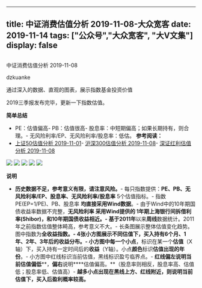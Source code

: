 
---
title:   中证消费估值分析 2019-11-08-大众宽客
date: 2019-11-14
tags: ["公众号","大众宽客", "大V文集"]
display: false
---


## 



中证消费估值分析 2019-11-08




dzkuanke




通过深入的数据、直观的图表，展示指数基金投资价值


2019三季报发布完毕，更新一下指数估值。



**简单总结**
- PE：估值偏高- PB：估值很高- 股息率：中短期偏高；如果长期持有，则合理。- 无风险利率/EP、无风险利率/股息率：低估。
**参考阅读：**
- [上证50估值分析 2019-11-01](http://mp.weixin.qq.com/s?__biz=MzAwMTc1MDcwNw==&amp;mid=2648275324&amp;idx=1&amp;sn=82295cdce6f1a749c56daeaed67d1a10&amp;chksm=82f93aa0b58eb3b61409ee053bde23f71215a944fd9b2c7c30d387104785a37fa3cf78cb6ab9&amp;scene=21#wechat_redirect)- [沪深300估值分析 2019-11-08](http://mp.weixin.qq.com/s?__biz=MzAwMTc1MDcwNw==&amp;mid=2648275353&amp;idx=1&amp;sn=67af3618d8f95af49bf37c9a40445f9b&amp;chksm=82f93a45b58eb35320c065f721bbf565926f260b849e9a0c546c98b69dfea10abe39fd7e8b4d&amp;scene=21#wechat_redirect)- [](http://mp.weixin.qq.com/s?__biz=MzAwMTc1MDcwNw==&amp;mid=2648275353&amp;idx=1&amp;sn=67af3618d8f95af49bf37c9a40445f9b&amp;chksm=82f93a45b58eb35320c065f721bbf565926f260b849e9a0c546c98b69dfea10abe39fd7e8b4d&amp;scene=21#wechat_redirect)[深证红利估值分析 2019-11-08](http://mp.weixin.qq.com/s?__biz=MzAwMTc1MDcwNw==&amp;mid=2648275362&amp;idx=1&amp;sn=0ec58906f0412e22a92edadd9afb8bf6&amp;chksm=82f93a7eb58eb3683cf7a638ae6d22e9459eda65b3c818306baaa0ea7cf7d72c43952d121ecf&amp;scene=21#wechat_redirect)


<img class="rich_pages js_insertlocalimg" data-ratio="1.1226765799256506" data-s="300,640" src="https://mmbiz.qpic.cn/mmbiz_png/PKw3FQPmhIhFP7UGUc1BnN1zYYZg5tgiagYPpV4ibpicGTPB4B4BnialHxSaDSbauoMUuUJfQkGdnVGHcxjFvFKcNQ/640?wx_fmt=png" data-type="png" data-w="1076" style="">

<img class="rich_pages js_insertlocalimg" data-ratio="1.1226765799256506" data-s="300,640" src="https://mmbiz.qpic.cn/mmbiz_png/PKw3FQPmhIhFP7UGUc1BnN1zYYZg5tgiaicj6YYsKMMxzZ23jXHFjr4d3YYFBI0ficyc1RBNbIvvJ9WVNqTqpjWwA/640?wx_fmt=png" data-type="png" data-w="1076" style="">

<img class="rich_pages js_insertlocalimg" data-ratio="1.1245353159851301" data-s="300,640" src="https://mmbiz.qpic.cn/mmbiz_png/PKw3FQPmhIhFP7UGUc1BnN1zYYZg5tgiaU6ruBZWNZOyY6PiaByC3UydFukLjncoPKTAHpUwriaXTfN2vXnt3Xic2g/640?wx_fmt=png" data-type="png" data-w="1076" style="">

<img class="rich_pages js_insertlocalimg" data-ratio="1.1245353159851301" data-s="300,640" src="https://mmbiz.qpic.cn/mmbiz_png/PKw3FQPmhIhFP7UGUc1BnN1zYYZg5tgia1oeuQ6eQTXpGhfsvtND1PeuJSjNuxrwl6CE0lstH5GJJgXMny1bLXw/640?wx_fmt=png" data-type="png" data-w="1076" style="">

<img class="rich_pages js_insertlocalimg" data-ratio="1.1245353159851301" data-s="300,640" src="https://mmbiz.qpic.cn/mmbiz_png/PKw3FQPmhIhFP7UGUc1BnN1zYYZg5tgiavict2KuDV0FD2kLwibiaicO4icCOw5QfsH0nZAIGp5SbFBbRFMlgCvsytGA/640?wx_fmt=png" data-type="png" data-w="1076" style="">

**说明**
- **历史数据不足，参考意义有限，请注意风险。**- 每只指数提供：**PE、PB、无风险利率/EP、股息率、无风险利率/股息率**&nbsp;5个估值指标。- 指数PE(EP=1/PE)、PB、股息率&nbsp;**均直接采用Wind数据**。- 由于Wind中的10年期国债收益率数据不完整，**无风险利率&nbsp;**采用Wind提供的&nbsp;**1年期上海银行间拆借利率(Shibor)**，和10年期国债收益相近。- 基于**2011年**以来**周线**数据统计。2011年之前指数估值整体畸高，参考意义不大。- 长条图展示整体估值变化趋势。图中指数为**全收益指数。******- **4张小方图展示不同估值下，买入持有6个月、1年、2年、3年后的收益分布。**- 小方图中**每一个小点**，标识在某一个**估值**（X轴）下，买入持有一定时间后的**收益**（Y轴）。小点**颜色**标识**估值出现的年份**。- 小方图中红线标识当前估值，黑线标识盈亏临界点。- **红线偏左****说明当前****估值偏低****，****偏右****说明****估值偏高。**（股息率则相反，股息率高、估值低；股息率低、估值高）- **越多小点出现在黑线上方、红线附近，则说明当前估值下，买入后盈利概率较高。**









